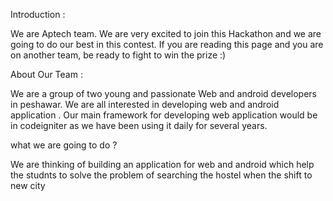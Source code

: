 Introduction :

We are Aptech team. We are very excited to join this Hackathon and we are going to do our best in this contest. 
If you are reading this page and you are on another team, be ready to fight to win the prize :)


About Our Team :

We are a group of two young and passionate Web and android developers in peshawar. We are all interested in developing web and android  application .
Our main framework for developing web application would be in codeigniter as we have been using it daily for several years.


what we are going to do ?

We are thinking of building an application for web and android which help the studnts to solve the problem of searching the hostel
when the shift to new city
